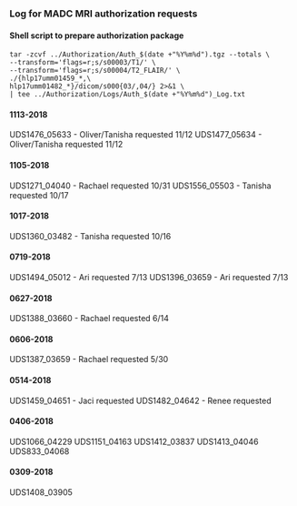 ### Log for MADC MRI authorization requests

#### Shell script to prepare authorization package
```shell
tar -zcvf ../Authorization/Auth_$(date +"%Y%m%d").tgz --totals \
--transform='flags=r;s/s00003/T1/' \
--transform='flags=r;s/s00004/T2_FLAIR/' \
./{hlp17umm01459_*,\
hlp17umm01482_*}/dicom/s000{03/,04/} 2>&1 \
| tee ../Authorization/Logs/Auth_$(date +"%Y%m%d")_Log.txt
```

#### 1113-2018
UDS1476_05633 - Oliver/Tanisha requested 11/12
UDS1477_05634 - Oliver/Tanisha requested 11/12

#### 1105-2018
UDS1271_04040 - Rachael requested 10/31
UDS1556_05503 - Tanisha requested 10/17

#### 1017-2018
UDS1360_03482 - Tanisha requested 10/16

#### 0719-2018
UDS1494_05012 - Ari requested 7/13
UDS1396_03659 - Ari requested 7/13

#### 0627-2018
UDS1388_03660 - Rachael requested 6/14

#### 0606-2018
UDS1387_03659 - Rachael requested 5/30

#### 0514-2018
UDS1459_04651 - Jaci requested
UDS1482_04642 - Renee requested

#### 0406-2018
UDS1066_04229
UDS1151_04163
UDS1412_03837
UDS1413_04046
UDS833_04068

#### 0309-2018
UDS1408_03905
